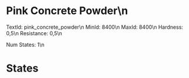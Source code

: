 # Pink Concrete Powder\n
TextId: pink_concrete_powder\n
MinId: 8400\n
MaxId: 8400\n
Hardness: 0,5\n
Resistance: 0,5\n

Num States: 1\n
# States
```

```
